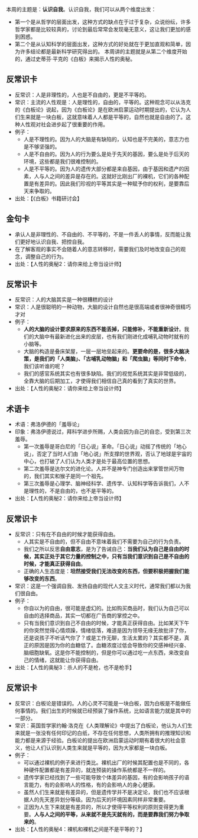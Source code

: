 
本周的主题是：**认识自我**。认识自我，我们可以从两个维度出发：
- 第一个是从哲学的层面出发，这种方式的缺点在于过于复杂，众说纷纭，许多哲学家都是比较较真的，讨论到最后常常会发现毫无意义，这让我们更加的感到困惑。
- 第二个是从认知科学的层面出发，这种方式的好处就在于更加直观和简单，因为许多结论都是最新科学研究得出的。
本周讲的主题就是从第二个维度开始的，通过史蒂芬·平克的《白板》来揭示人性的奥秘。

## 反常识卡
- 反常识：人是非理性的，人也是不自由的，更是不平等的。
- 常识：主流的人性观是：人是理性的，自由的，平等的。这种观念可以从洛克的《白板论》说起，因为《白板论》是在欧洲启蒙运动时期提出的，它认为人们生来就是一块白板，这就意味着人人都是平等的，自然也就是自由的了。这种人性观对社会进步起了很重要的作用。
- 例子：
	- 人是不理性的。因为人的大脑是有缺陷的，认知也是不完美的，意志力也是不够坚强的。
	- 人是不自由的。因为人的行为要么是处于先天的基因，要么是处于后天的环境，这些都是我们很难控制的。
	- 人是不平等的。因为人的遗传大部分都是来自基因，由于基因和遗产的因素，人与人之间的差异是存在的。这就好比刚出厂的裸机，它们的各种配置是有差异的。因此我们珍视的平等其实是一种赋予你的权利，是要靠后天来争取的。
- 出处：【《白板》书籍研讨会】

## 金句卡
- 承认人是非理性的、不自由的、不平等的，不是一件丢人的事情，反而能让我们更好地认识自我、把控自我。
- 在了解客观的事实不会随着人的意志转移时，需要我们及时地改变自己的观念，调整自己的行为。
- 出处：【人性的奥秘2：请你来给上帝当设计师】

## 反常识卡
- 反常识：人的大脑其实是一种很糟糕的设计
- 常识：人是很聪明的一种动物，大脑的设计自然也是很高端或者很神奇很精巧才对
- 例子：
	- **人的大脑的设计要求原来的东西不能丢掉，只能修补，不能重新设计**。我们的大脑中有最新进化出来的皮层，也有我们刚进化成哺乳动物时就有的小脑等。
	- 大脑的构造是叠床架屋，一层一层地垒起来的。**更要命的是，很多大脑决策，是我们的「人类脑」、「古哺乳动物脑」和「爬虫脑」等同时下命令**，我们该听谁的呢？
	- 我们的感官系统其实也有很多缺陷。我们的视觉系统其实是非常低级的，全靠大脑的后期加工，才使得我们相信自己真的看到了真实的世界。
- 出处：【人性的奥秘2：请你来给上帝当设计师】

## 术语卡
- 术语：弗洛伊德的「羞辱论」
- 印象：弗洛伊德说过，拜科学进步所赐，人类会因为自己的自恋，受到第三次羞辱。
	- 第一次羞辱是哥白尼的「日心说」革命。「日心说」动摇了传统的「地心说」，否定了当时人们由「地心说」所支撑的世界观，否认了地球是宇宙的中心，也打破了人们认为人类才是处于最高位置的思想。
	- 第二次羞辱是达尔文的进化论。人并不是神专门创造出来掌管世间万物的，我们其实和猴子是同一个祖先。
	- 第三次羞辱是心理学、脑神经科学、遗传学、认知科学等告诉我们，人不是理性的，不是自由的，也不是平等的。
- 出处：【人性的奥秘2：请你来给上帝当设计师】

## 反常识卡
- 反常识：只有在不自由的时候才能获得自由。
	- 人其实是不自由的，但不自由不意味着我们不需要为自己的行为负责。
	- 我们之所以反思**自由意志**，是为了告诫自己：**当我们认为自己是自由的时候，其实正处于其它力量的控制之中，只有当我们意识到自己是不自由的时候，才能真正获得自由**。
	- 正确的人生态度是：**坦然接受我们无法改变的东西，但要积极把握我们能够改变的东西**。
- 常识：这是一个强调自我、发扬自由的现代人文主义时代，通常我们都以为我们很自由。
- 例子：
	- 你自以为的自由，很可能是虚幻的。比如购买商品时，我们认为自己可以自由的选择商品，其实一切都在广告商的掌控之中。
	- 只有当我们意识到自己不自由的时候，才能真正获得自由。比如某天下午的你突然觉得心情烦躁，情绪低落，难道是因为领导无缘无故批评了你，还是说孩子不听话气你了？或是工作无聊，生活太累的？其实都不是，真正的原因是因为你的血糖低了。血糖浓度过低会导致你的交感神经兴奋、脑细胞缺氧。这是你不能控制的，但是你可以通过吃一点东西，来改变自己的情绪，这就能让你获得自由。
- 出处：【人性的奥秘3：杀人的不是枪，也不是枪手】

## 反常识卡
- 反常识：白板论是错误的。人的心灵不可能是一块白板，因为白板是不能做任何事情的。我们出生的时候就已经预装了操作系统，比如语言能力就是其中的一部分。
- 常识：英国哲学家约翰·洛克在《人类理解论》中提出了白板论，他认为人们生来就是一张没有任何印记的白纸，不存在任何思想，人类所拥有的推理知识和能力都是来源于经验。白板论的提出在欧洲启蒙运动时期有着很大的社会意义，他让人们认识到人类生来就是平等的，因为大家都是一块白板。
- 例子：
	- 可以通过裸机的例子来进行类比。裸机出厂的时候其配置也是不同的，各种硬件配置都是有差异的，就连预装的操作系统都是不一样的。
	- 遗传学家已经找到了一些可能导致个体差异的基因，有的会影响孩子的语言能力，有的会影响人的性格，有的会影响人的身心健康。
	- 虽然人们生来就是有差异的，但是遗传学并不是决定论，我们也不应该根据人的先天差异划分等级。因为后天的环境因素同样非常重要。
	- 正因为人生下来就是有差异的，所以才使得平等权利的原则变得更为重要。**人与人之间的平等，从来就不是先天就有的，而是要靠我们努力争取来的**。
- 出处：【人性的奥秘4：裸机和裸机之间是不是平等的？】

